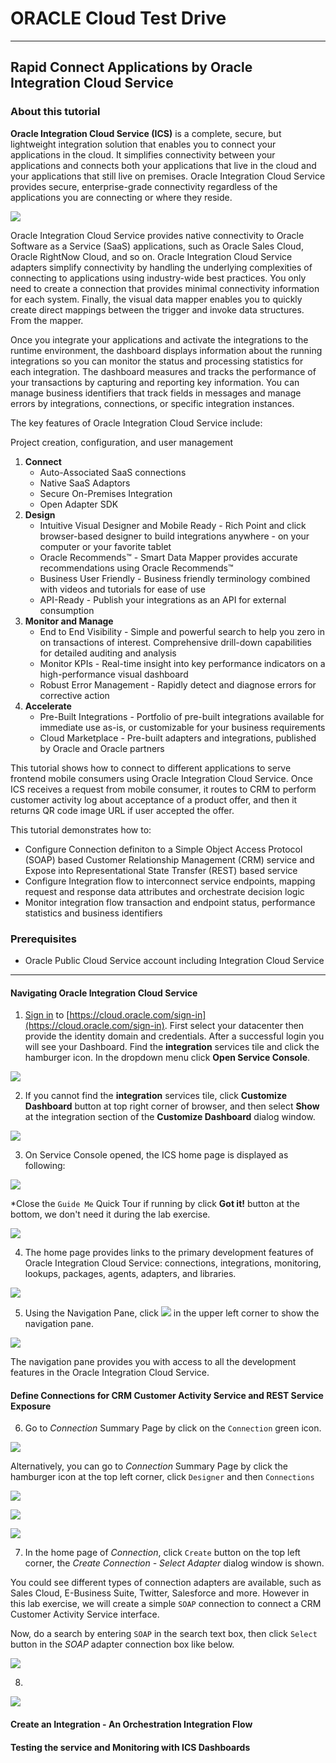 # ORACLE Cloud Test Drive #
-----
## Rapid Connect Applications by Oracle Integration Cloud Service ##

### About this tutorial ###
**Oracle Integration Cloud Service (ICS)** is a complete, secure, but lightweight integration solution that enables you to connect your applications in the cloud. It simplifies connectivity between your applications and connects both your applications that live in the cloud and your applications that still live on premises. Oracle Integration Cloud Service provides secure, enterprise-grade connectivity regardless of the applications you are connecting or where they reside.

![](images/00/00.ics.png)

Oracle Integration Cloud Service provides native connectivity to Oracle Software as a Service (SaaS) applications, such as Oracle Sales Cloud, Oracle RightNow Cloud, and so on. Oracle Integration Cloud Service adapters simplify connectivity by handling the underlying complexities of connecting to applications using industry-wide best practices. You only need to create a connection that provides minimal connectivity information for each system. Finally, the visual data mapper enables you to quickly create direct mappings between the trigger and invoke data structures. From the mapper.

Once you integrate your applications and activate the integrations to the runtime environment, the dashboard displays information about the running integrations so you can monitor the status and processing statistics for each integration. The dashboard measures and tracks the performance of your transactions by capturing and reporting key information. You can manage business identifiers that track fields in messages and manage errors by integrations, connections, or specific integration instances.

The key features of Oracle Integration Cloud Service include:

Project creation, configuration, and user management

1. **Connect**
    - Auto-Associated SaaS connections
	- Native SaaS Adaptors
	- Secure On-Premises Integration
	- Open Adapter SDK
2. **Design**
    * Intuitive Visual Designer and Mobile Ready - Rich Point and click browser-based designer to build integrations anywhere - on your computer or your favorite tablet
    * Oracle Recommends™ - Smart Data Mapper provides accurate recommendations using Oracle Recommends™
    * Business User Friendly - Business friendly terminology combined with videos and tutorials for ease of use
    * API-Ready - Publish your integrations as an API for external consumption
3. **Monitor and Manage**
    - End to End Visibility - Simple and powerful search to help you zero in on transactions of interest. Comprehensive drill-down capabilities for detailed auditing and analysis
    - Monitor KPIs - Real-time insight into key performance indicators on a high-performance visual dashboard
    - Robust Error Management - Rapidly detect and diagnose errors for corrective action
4. **Accelerate**
    - Pre-Built Integrations - Portfolio of pre-built integrations available for immediate use as-is, or customizable for your business requirements
    - Cloud Marketplace - Pre-built adapters and integrations, published by Oracle and Oracle partners

This tutorial shows how to connect to different applications to serve frontend mobile consumers using Oracle Integration Cloud Service. Once ICS receives a request from mobile consumer, it routes to CRM to perform customer activity log about acceptance of a product offer, and then it returns QR code image URL if user accepted the offer.

This tutorial demonstrates how to:

- Configure Connection definiton to a Simple Object Access Protocol (SOAP) based Customer Relationship Management (CRM) service and Expose into Representational State Transfer (REST) based service
- Configure Integration flow to interconnect service endpoints, mapping request and response data attributes and orchestrate decision logic
- Monitor integration flow transaction and endpoint status, performance statistics and business identifiers

### Prerequisites ###

- Oracle Public Cloud Service account including Integration Cloud Service

----

#### Navigating Oracle Integration Cloud Service ####

1. [Sign in](sign.in.to.oracle.cloud.md) to [https://cloud.oracle.com/sign-in](https://cloud.oracle.com/sign-in). First select your datacenter then provide the identity domain and credentials. After a successful login you will see your Dashboard. Find the **integration** services tile and click the hamburger icon. In the dropdown menu click **Open Service Console**.

![](images/00/01.dashboard.png)

2. If you cannot find the **integration** services tile, click **Customize Dashboard** button at top right corner of browser, and then select **Show** at the integration section of the **Customize Dashboard** dialog window.

![](images/00/02.dashboard.png)

3. On Service Console opened, the ICS home page is displayed as following:

![](images/00/03.home.png)

  \*Close the `Guide Me` Quick Tour if running by click **Got it!** button at the bottom, we don't need it during the lab exercise.

![](images/00/04.ics_overlays.png)

4. The home page provides links to the primary development features of Oracle Integration Cloud Service: connections, integrations, monitoring, lookups, packages, agents, adapters, and libraries.

![](images/00/05.ics_designer_portal.png)

5. Using the Navigation Pane, click ![](images/00/06.main_hamburger.png) in the upper left corner to show the navigation pane.

![](07.navigation_pane.png)

The navigation pane provides you with access to all the development features in the Oracle Integration Cloud Service.


#### Define Connections for CRM Customer Activity Service and REST Service Exposure ####

6. Go to *Connection* Summary Page by click on the `Connection` green icon.

![](images/00/08.home_conn.png)

Alternatively, you can go to *Connection* Summary Page by click the hamburger icon at the top left corner, click `Designer` and then `Connections`

![](images/00/09.home_hamburger.png)

![](images/00/10.home_hamburger_designer.png)

![](images/00/11.home_hamburger_connections.png)

7. In the home page of *Connection*, click `Create` button on the top left corner, the *Create Connection - Select Adapter* dialog window is shown.

You could see different types of connection adapters are available, such as Sales Cloud, E-Business Suite, Twitter, Salesforce and more. However in this lab exercise, we will create a simple `SOAP` connection to connect a CRM Customer Activity Service interface.

Now, do a search by entering `SOAP` in the search text box, then click `Select` button in the *SOAP* adapter connection box like below.

![](images/00/12.connection_create.png)

8. 

![](images/00/13.connection_new.png)


#### Create an Integration - An Orchestration Integration Flow ####



#### Testing the service and Monitoring with ICS Dashboards ####

